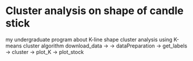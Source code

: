 # Cluster analysis on shape of candle stick
my undergraduate program about K-line shape cluster analysis using K-means cluster algorithm
download_data -> -> dataPreparation -> get_labels -> cluster -> plot_K -> plot_stock
